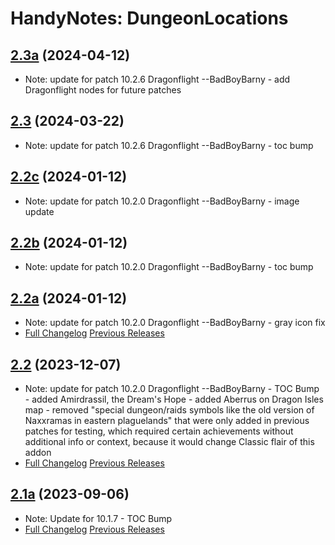 # HandyNotes: DungeonLocations
## [2.3a](https://github.com/Ssesmar/HandyNotes_DungeonLocations) (2024-04-12)
- Note: update for patch 10.2.6 Dragonflight --BadBoyBarny
      - add Dragonflight nodes for future patches
## [2.3](https://github.com/Ssesmar/HandyNotes_DungeonLocations) (2024-03-22)
- Note: update for patch 10.2.6 Dragonflight --BadBoyBarny
      - toc bump
## [2.2c](https://github.com/Ssesmar/HandyNotes_DungeonLocations) (2024-01-12)
- Note: update for patch 10.2.0 Dragonflight --BadBoyBarny
      - image update
## [2.2b](https://github.com/Ssesmar/HandyNotes_DungeonLocations) (2024-01-12)
- Note: update for patch 10.2.0 Dragonflight --BadBoyBarny
      - toc bump
## [2.2a](https://github.com/Ssesmar/HandyNotes_DungeonLocations) (2024-01-12)
- Note: update for patch 10.2.0 Dragonflight --BadBoyBarny
      - gray icon fix
- [Full Changelog](https://github.com/Ssesmar/HandyNotes_DungeonLocations/compare/2.1a...2.2) [Previous Releases](https://github.com/Ssesmar/HandyNotes_DungeonLocations/releases)
## [2.2](https://github.com/Ssesmar/HandyNotes_DungeonLocations) (2023-12-07)
- Note: update for patch 10.2.0 Dragonflight --BadBoyBarny
      - TOC Bump
      - added Amirdrassil, the Dream's Hope
      - added Aberrus on Dragon Isles map
      - removed "special dungeon/raids symbols like the old version of Naxxramas in eastern plaguelands" that were only added in previous patches for testing, which required certain achievements without additional
        info or context, because it would change Classic flair of this addon
- [Full Changelog](https://github.com/Ssesmar/HandyNotes_DungeonLocations/compare/2.1a...2.2) [Previous Releases](https://github.com/Ssesmar/HandyNotes_DungeonLocations/releases)

## [2.1a](https://github.com/Ssesmar/HandyNotes_DungeonLocations) (2023-09-06)
- Note: Update for 10.1.7
      - TOC Bump
- [Full Changelog](https://github.com/Ssesmar/HandyNotes_DungeonLocations/compare/2.1...2.1a) [Previous Releases](https://github.com/Ssesmar/HandyNotes_DungeonLocations/releases)